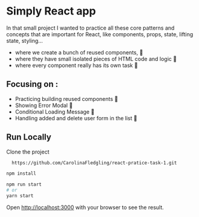 # Simply React app

In that small project I wanted to practice all these core patterns and concepts that are important for React,
like components, props, state, lifting state, styling…


- where we create a bunch of reused components, 🚀
- where they have small isolated pieces of HTML code and logic 🚀
- where every component really has its own task 🚀

## Focusing on :

- Practicing building reused components 🚀
- Showing Error Modal 🚀
- Conditional Loading Message 🚀
- Handling added and delete user form in the list 🚀

## Run Locally

Clone the project

```bash
  https://github.com/CarolinaFledgling/react-pratice-task-1.git
```

```bash
npm install

npm run start
# or
yarn start

```

Open [http://localhost:3000](http://localhost:3000) with your browser to see the result.
